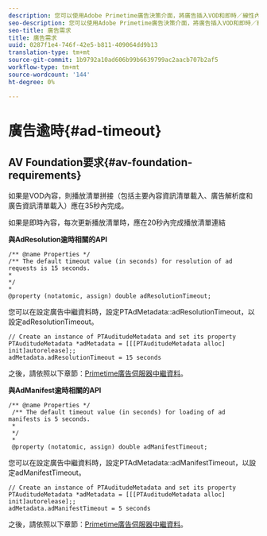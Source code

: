 ```yaml
---
description: 您可以使用Adobe Primetime廣告決策介面，將廣告插入VOD和即時／線性內容。
seo-description: 您可以使用Adobe Primetime廣告決策介面，將廣告插入VOD和即時／線性內容。
seo-title: 廣告需求
title: 廣告需求
uuid: 0287f1e4-746f-42e5-b811-409064dd9b13
translation-type: tm+mt
source-git-commit: 1b9792a10ad606b99b6639799ac2aacb707b2af5
workflow-type: tm+mt
source-wordcount: '144'
ht-degree: 0%

---
```



# 廣告逾時{#ad-timeout}

## AV Foundation要求{#av-foundation-requirements}

如果是VOD內容，則播放清單拼接（包括主要內容資訊清單載入、廣告解析度和廣告資訊清單載入）應在35秒內完成。

如果是即時內容，每次更新播放清單時，應在20秒內完成播放清單連結

**與AdResolution逾時相關的API**

```
/** @name Properties */
/** The default timeout value (in seconds) for resolution of ad requests is 15 seconds.
*
*/
*
@property (notatomic, assign) double adResolutionTimeout;
```

您可以在設定廣告中繼資料時，設定PTAdMetadata::adResolutionTimeout，以設定adResolutionTimeout。

```
// Create an instance of PTAuditudeMetadata and set its property
PTAuditudeMetadata *adMetadata = [[[PTAuditudeMetadata alloc] init]autorelease];;
adMetadata.adResolutionTimeout = 15 seconds
```

之後，請依照以下章節：[Primetime廣告伺服器中繼資料](../..//tvsdk-3x-ios-prog/ios-3x-advertising/ios-3x-primetime-ad-serving-metadata/ios-3x-primetime-ad-serving-metadata.md)。

**與AdManifest逾時相關的API**

```
/** @name Properties */
 /** The default timeout value (in seconds) for loading of ad manifests is 5 seconds.
 *
 */
 *
 @property (notatomic, assign) double adManifestTimeout; 
```

您可以在設定廣告中繼資料時，設定PTAdMetadata::adManifestTimeout，以設定adManifestTimeout。


```
// Create an instance of PTAuditudeMetadata and set its property
PTAuditudeMetadata *adMetadata = [[[PTAuditudeMetadata alloc] init]autorelease];;
adMetadata.adManifestTimeout = 5 seconds
```

之後，請依照以下章節：[Primetime廣告伺服器中繼資料](../..//tvsdk-3x-ios-prog/ios-3x-advertising/ios-3x-primetime-ad-serving-metadata/ios-3x-primetime-ad-serving-metadata.md)。

